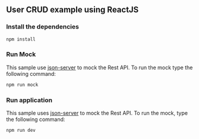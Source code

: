 ## User CRUD example using ReactJS

### Install the dependencies

```sh
npm install

```

### Run Mock

This sample use [json-server](https://github.com/typicode/json-server) to mock the Rest API. To run the mock type the following command:

```sh
npm run mock

```

### Run application

This sample uses [json-server](https://github.com/typicode/json-server) to mock the Rest API. To run the mock, type the following command:

```sh
npm run dev

```
